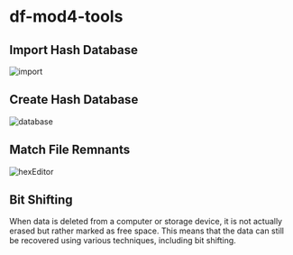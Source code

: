 # df-mod4-tools
## Import Hash Database
![import](https://user-images.githubusercontent.com/99350219/230505042-4401bc2a-c104-4891-9d57-9c68206b55a2.JPG)
## Create Hash Database
![database](https://user-images.githubusercontent.com/99350219/230513495-3b24e999-127d-4804-ba12-283cd9b9a68c.JPG)
## Match File Remnants
![hexEditor](https://user-images.githubusercontent.com/99350219/230514461-6c9e1a01-2016-4b71-9ff1-d0305dae5b08.JPG)
## Bit Shifting
When data is deleted from a computer or storage device, it is not actually erased but rather marked as free space. This means that the data can still be recovered using various techniques, including bit shifting.
